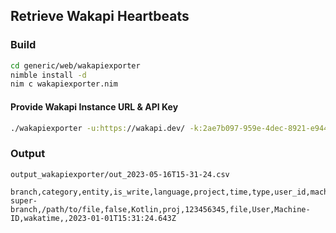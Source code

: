 ## Retrieve Wakapi Heartbeats

### Build
```bash
cd generic/web/wakapiexporter
nimble install -d
nim c wakapiexporter.nim
```

#### Provide Wakapi Instance URL & API Key
```bash
./wakapiexporter -u:https://wakapi.dev/ -k:2ae7b097-959e-4dec-8921-e944d50bd554
```

### Output

`output_wakapiexporter/out_2023-05-16T15-31-24.csv`
```csv
branch,category,entity,is_write,language,project,time,type,user_id,machine_name_id,user_agent_id,created_at
super-branch,/path/to/file,false,Kotlin,proj,123456345,file,User,Machine-ID,wakatime,,2023-01-01T15:31:24.643Z
```